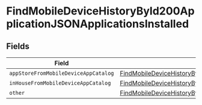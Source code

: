 # FindMobileDeviceHistoryById200ApplicationJSONApplicationsInstalled


## Fields

| Field                                                                                                                                                                                                                                   | Type                                                                                                                                                                                                                                    | Required                                                                                                                                                                                                                                | Description                                                                                                                                                                                                                             |
| --------------------------------------------------------------------------------------------------------------------------------------------------------------------------------------------------------------------------------------- | --------------------------------------------------------------------------------------------------------------------------------------------------------------------------------------------------------------------------------------- | --------------------------------------------------------------------------------------------------------------------------------------------------------------------------------------------------------------------------------------- | --------------------------------------------------------------------------------------------------------------------------------------------------------------------------------------------------------------------------------------- |
| `appStoreFromMobileDeviceAppCatalog`                                                                                                                                                                                                    | [FindMobileDeviceHistoryById200ApplicationJSONApplicationsInstalledAppStoreFromMobileDeviceAppCatalog](../../models/operations/findmobiledevicehistorybyid200applicationjsonapplicationsinstalledappstorefrommobiledeviceappcatalog.md) | :heavy_minus_sign:                                                                                                                                                                                                                      | N/A                                                                                                                                                                                                                                     |
| `inHouseFromMobileDeviceAppCatalog`                                                                                                                                                                                                     | [FindMobileDeviceHistoryById200ApplicationJSONApplicationsInstalledInHouseFromMobileDeviceAppCatalog](../../models/operations/findmobiledevicehistorybyid200applicationjsonapplicationsinstalledinhousefrommobiledeviceappcatalog.md)   | :heavy_minus_sign:                                                                                                                                                                                                                      | N/A                                                                                                                                                                                                                                     |
| `other`                                                                                                                                                                                                                                 | [FindMobileDeviceHistoryById200ApplicationJSONApplicationsInstalledOther](../../models/operations/findmobiledevicehistorybyid200applicationjsonapplicationsinstalledother.md)                                                           | :heavy_minus_sign:                                                                                                                                                                                                                      | N/A                                                                                                                                                                                                                                     |
